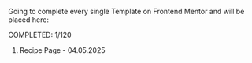 Going to complete every single Template on Frontend Mentor and will be placed here:

COMPLETED: 1/120

1) Recipe Page - 04.05.2025
